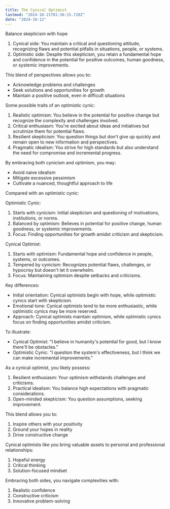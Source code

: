 ```yaml
---
title: The Cynical Optimist
lastmod: "2024-10-21T01:36:15.728Z"
date: "2024-10-12"
---
```


Balance skepticism with hope

1. Cynical side: You maintain a critical and questioning attitude, recognizing flaws and potential pitfalls in situations, people, or systems.
2. Optimistic side: Despite this skepticism, you retain a fundamental hope and confidence in the potential for positive outcomes, human goodness, or systemic improvements.

This blend of perspectives allows you to:

- Acknowledge problems and challenges
- Seek solutions and opportunities for growth
- Maintain a positive outlook, even in difficult situations

Some possible traits of an optimistic cynic:

1. Realistic optimism: You believe in the potential for positive change but recognize the complexity and challenges involved.
2. Critical enthusiasm: You're excited about ideas and initiatives but scrutinize them for potential flaws.
3. Resilient skepticism: You question things but don't give up quickly and remain open to new information and perspectives.
4. Pragmatic idealism: You strive for high standards but also understand the need for compromise and incremental progress.

By embracing both cynicism and optimism, you may:

- Avoid naive idealism
- Mitigate excessive pessimism
- Cultivate a nuanced, thoughtful approach to life

Compared with an optimistic cynic:

Optimistic Cynic:

1. Starts with cynicism: Initial skepticism and questioning of motivations, institutions, or norms.
2. Balanced by optimism: Believes in potential for positive change, human goodness, or systemic improvements.
3. Focus: Finding opportunities for growth amidst criticism and skepticism.

Cynical Optimist:

1. Starts with optimism: Fundamental hope and confidence in people, systems, or outcomes.
2. Tempered by cynicism: Recognizes potential flaws, challenges, or hypocrisy but doesn't let it overwhelm.
3. Focus: Maintaining optimism despite setbacks and criticisms.

Key differences:

- Initial orientation: Cynical optimists begin with hope, while optimistic cynics start with skepticism.
- Emotional tone: Cynical optimists tend to be more enthusiastic, while optimistic cynics may be more reserved.
- Approach: Cynical optimists maintain optimism, while optimistic cynics focus on finding opportunities amidst criticism.

To illustrate:

- Cynical Optimist: "I believe in humanity's potential for good, but I know there'll be obstacles."
- Optimistic Cynic: "I question the system's effectiveness, but I think we can make incremental improvements."

As a cynical optimist, you likely possess:

1. Resilient enthusiasm: Your optimism withstands challenges and criticisms.
2. Practical idealism: You balance high expectations with pragmatic considerations.
3. Open-minded skepticism: You question assumptions, seeking improvement.

This blend allows you to:

1. Inspire others with your positivity
2. Ground your hopes in reality
3. Drive constructive change

Cynical optimists like you bring valuable assets to personal and professional relationships:

1. Hopeful energy
2. Critical thinking
3. Solution-focused mindset

Embracing both sides, you navigate complexities with:

1. Realistic confidence
2. Constructive criticism
3. Innovative problem-solving
